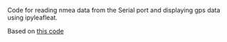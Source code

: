Code for reading nmea data from the Serial port and displaying gps data using ipyleafleat.



Based on [this code](https://github.com/Knio/pynmea2/blob/master/examples/read_serial.py)
